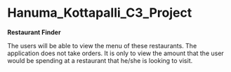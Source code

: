 # Hanuma_Kottapalli_C3_Project


**Restaurant Finder**

The users will be able to view the menu of these restaurants.
The application does not take orders. It is only to view the amount that the user would be spending at a restaurant that he/she is looking to visit.
